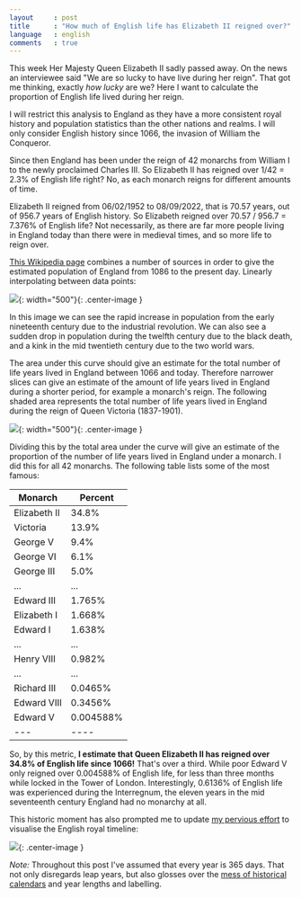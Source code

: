 ```yaml
---
layout     : post
title      : "How much of English life has Elizabeth II reigned over?"
language   : english
comments   : true
---
```


This week Her Majesty Queen Elizabeth II sadly passed away. On the news an interviewee said "We are so lucky to have live during her reign". That got me thinking, exactly _how lucky_ are we? Here I want to calculate the proportion of English life lived during her reign.

I will restrict this analysis to England as they have a more consistent royal history and population statistics than the other nations and realms. I will only consider English history since 1066, the invasion of William the Conqueror.

Since then England has been under the reign of 42 monarchs from William I to the newly proclaimed Charles III. So Elizabeth II has reigned over 1/42 = 2.3% of English life right? No, as each monarch reigns for different amounts of time.

Elizabeth II reigned from 06/02/1952 to 08/09/2022, that is 70.57 years, out of 956.7 years of English history. So Elizabeth reigned over 70.57 / 956.7 = 7.376% of English life? Not necessarily, as there are far more people living in England today than there were in medieval times, and so more life to reign over.

[This Wikipedia page](https://en.wikipedia.org/wiki/Demography_of_England) combines a number of sources in order to give the estimated population of England from 1086 to the present day. Linearly interpolating between data points:

![]({{site.baseurl}}/images/pop_england_en.png){: width="500"}{: .center-image }

In this image we can see the rapid increase in population from the early nineteenth century due to the industrial revolution. We can also see a sudden drop in population during the twelfth century due to the black death, and a kink in the mid twentieth century due to the two world wars.

The area under this curve should give an estimate for the total number of life years lived in England between 1066 and today. Therefore narrower slices can give an estimate of the amount of life years lived in England during a shorter period, for example a monarch's reign. The following shaded area represents the total number of life years lived in England during the reign of Queen Victoria (1837-1901).

![]({{site.baseurl}}/images/pop_victoria_en.png){: width="500"}{: .center-image }

Dividing this by the total area under the curve will give an estimate of the proportion of the number of life years lived in England under a monarch. I did this for all 42 monarchs. The following table lists some of the most famous:

|Monarch | Percent
|---|----|
|Elizabeth II | 34.8% |
|Victoria | 13.9% |
|George V | 9.4% |
|George VI | 6.1% |
|George III | 5.0% |
|... | ... |
|Edward III | 1.765% |
|Elizabeth I | 1.668% |
|Edward I | 1.638% |
|... | ... |
|Henry VIII | 0.982% |
|... | ... |
|Richard III | 0.0465% |
|Edward VIII | 0.3456% |
|Edward V | 0.004588% |
|---|----|


So, by this metric, **I estimate that Queen Elizabeth II has reigned over 34.8% of English life since 1066!** That's over a third. While poor Edward V only reigned over 0.004588% of English life, for less than three months while locked in the Tower of London. Interestingly, 0.6136% of English life was experienced during the Interregnum, the eleven years in the mid seventeenth century England had no monarchy at all.


This historic moment has also prompted me to update [my pervious effort](https://twitter.com/GeraintPalmer/status/1095425414036709376) to visualise the English royal timeline:


![]({{site.baseurl}}/images/timeline.jpeg){: .center-image }


*Note:* Throughout this post I've assumed that every year is 365 days. That not only disregards leap years, but also glosses over the [mess of historical calendars](https://en.wikipedia.org/wiki/Calendar_Act_1750) and year lengths and labelling.


